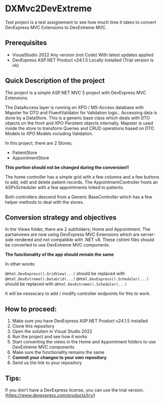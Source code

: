 # DXMvc2DevExtreme

Test project is a test assignement to see how much time it takes to convert DevExpress MVC Extensions to DevExtreme MVC.

## Prerequisites
- VisualStudio 2022 Any version (not Code) With latest updates applied
- DevExpress ASP.NET Product v24.1.5 Locally installed (Trial version is ok)

## Quick Description of the project
The project is a simple ASP.NET MVC 5 project with DevExpress MVC Extensions.

The DataAccess layer is running on XPO / MS-Access database with Mapster for DTO and FluentValidator for Validation logic..
Accessing data is done by a DataStore. This is a generic base class which deals with DTO objects on the front and XPO Peristent objects internally.
Mapster is used inside the store to transform Queries and CRUD operations based on DTO Models to XPO Models including Validation.

In this project, there are 2 Stores; 
- PatientStore
- AppointmentStore
 
**This portion should not be changed during the conversion!!**

The home controller has a simple grid with a few columns and a few buttons to add, edit and delete patient records.
The AppointmentController hosts an ASPxScheduler with a few appointments linked to patients.

Both controllers descend from a Generic BaseController which has a few helper methods to deal with the stores.

## Conversion strategy and objectives 
In the Views folder, there are 2 subfolders; Home and Appointment.
The partialviews are now using DevExpress MVC Extensions which are server-side rendered and not compatible with .NET v8.
These cshtml files should be converted to use DevExtreme MVC components. 

**The functionality of the app should remain the same**

In other words:

`@Html.DevExpress().GridView(...)` should be replaced with `@Html.DevExtreme().DataGrid(...)`
`@Html.DevExpress().Scheduler(...)` should be replaced with `@Html.DevExtreme().Scheduler(...)`

It will be nessecary to add / modify controller endpoints for this to work.

## How to proceed:
1. Make sure you have DevExpress ASP.NET Product v24.1.5 installed
2. Clone this repository
3. Open the solution in Visual Studio 2022
4. Run the project and see how it works
5. Start converting the views in the Home and Appointment folders to use DevExtreme MVC components
6. Make sure the functionality remains the same
7. **Commit your changes to your own repository**
8. Send us the link to your repository


## Tips:
If you don't have a DevExpress license, you can use the trial version. (https://www.devexpress.com/products/try/)
